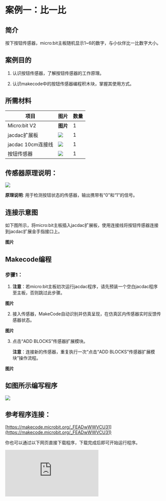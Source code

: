 # 案例一：比一比

## 简介
按下按钮传感器，micro:bit主板随机显示1~6的数字，与小伙伴比一比数字大小。

## 案例目的
1. 认识按钮传感器，了解按钮传感器的工作原理。

2. 认识makecode中的按钮传感器编程积木块，掌握其使用方式。

## 所需材料
|项目|图片|数量|
|--|--|--|
|Micro:bit V2|**图片**|1|
|jacdac扩展板|![](https://wiki-media-ef.oss-cn-hongkong.aliyuncs.com/docs/microbit/getting-started/microbit-jacdac-smartexploration-kit/images/sensor/jacdac%20bit.png)|1|
|jacdac 10cm连接线|![](https://wiki-media-ef.oss-cn-hongkong.aliyuncs.com/docs/microbit/getting-started/microbit-jacdac-smartexploration-kit/images/sensor/jacdac-smart-exploration-kit-10cm-cable.png)|1|
|按钮传感器|![](https://wiki-media-ef.oss-cn-hongkong.aliyuncs.com/docs/microbit/getting-started/microbit-jacdac-smartexploration-kit/images/sensor/jacdac%20Button%20sensor.png)|1|

## 传感器原理说明：
![](https://wiki-media-ef.oss-cn-hongkong.aliyuncs.com/docs/microbit/getting-started/microbit-jacdac-smartexploration-kit/images/sensor/jacdac%20Button%20sensor.png)

**原理说明**: 用于检测按钮状态的传感器，输出携带有“0”和“1”的信号。

## 连接示意图
如下图所示，将micro:bit主板插入jacdac扩展板，使用连接线将按钮传感器连接到jacdac扩展金手指接口上。

**图片**

## Makecode编程
### 步骤1：
1. **注意**：若micro:bit主板初次运行jacdac程序，请先预装一个空白jacdac程序至主板，否则跳过此步骤。

**图片**

2. 接入传感器，MakeCode自动识别并仿真呈现，在仿真区内传感器实时反馈传感器状态。

**图片**

3. 点击“ADD BLOCKS”传感器扩展模块。
   
   **注意**：连接新的传感器，重复执行一次“点击“ADD BLOCKS”传感器扩展模块”操作流程。

**图片**

## 如图所示编写程序
![](https://wiki-media-ef.oss-cn-hongkong.aliyuncs.com/docs/microbit/getting-started/microbit-jacdac-smartexploration-kit/images/program/jacdac-smart-exploration-kit-case-0111.png)

## 参考程序连接：
[https://makecode.microbit.org/_FEADwWWVCU31](https://makecode.microbit.org/_FEADwWWVCU31)

你也可以通过以下网页直接下载程序，下载完成后即可开始运行程序。

<div
    style={{
        position: 'relative',
        paddingBottom: '60%',
        overflow: 'hidden',
    }}
>
    <iframe
        src="https://makecode.microbit.org/_FEADwWWVCU31"
        frameborder="0"
        sandbox="allow-popups allow-forms allow-scripts allow-same-origin"
        style={{
            position: 'absolute',
            width: '100%',
            height: '100%',
        }}
    />
</div>

---

## 案例演示

**图片**
